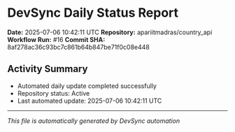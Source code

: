 # DevSync Daily Status Report

**Date:** 2025-07-06 10:42:11 UTC
**Repository:** apariitmadras/country_api
**Workflow Run:** #16
**Commit SHA:** 8af278ac36c93bc7c861b64b847be71f0c08e448

## Activity Summary
- Automated daily update completed successfully
- Repository status: Active
- Last automated update: 2025-07-06 10:42:11 UTC

---
*This file is automatically generated by DevSync automation*
